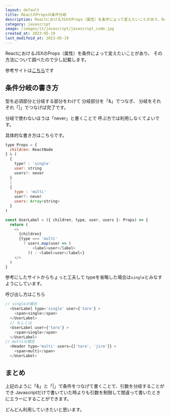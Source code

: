 ```yaml
---
layout: default
title: ReactのPropsの条件分岐
description: ReactにおけるJSXのProps（属性）を条件によって変えたいことがあり、Reactの型の条件分岐について記載します。
category: javascript
image: /images/it/javascript/javascript_code.jpg
created_at: 2023-05-19
last_modifeid_at: 2023-05-19
---
```


ReactにおけるJSXのProps（属性）を条件によって変えたいことがあり、
その方法について調べたので少し記載します。

参考サイトは[こちら](https://de-milestones.com/react-props-conditional-type/)です

## 条件分岐の書き方

型を必須部分と分岐する部分をわけて
分岐部分を「&」でつなぎ、
分岐をそれぞれ「|」でつなげば完了です。

分岐で使わないほうは「never」と書くことで
呼ぶ方では利用しなくてよいです。

具体的な書き方はこちらです。
```Javascript
type Props = {
  children: ReactNode
} & (
  {
    type? : 'single'
    user: string
    users?: never
  }
  |
  {
    type : 'multi'
    user?: never
    users: Array<string>
  }
)

const UserLabel = ({ children, type, user, users }: Props) => {
  return (
    <>
      {children}
      {type === 'multi'
        ? users.map(user => (
            <label>user</label>
          )) : <label>user</label>}
    </>
  )
}
```

参考にしたサイトからちょっと工夫して
typeを省略した場合は`single`とみなすようにしています。

呼び出し方はこちら
```Javascript
// singleの場合
  <UserLabel type='single' user={'taro'} >
    <span>single</span>
  </UserLabel>
  // もしくは
  <UserLabel user={'taro'} >
    <span>single</span>
  </UserLabel>
// multiの場合
  <Header type='multi' users={['taro', 'jiro']} >
    <span>multi</span>
  </UserLabel>
```

## まとめ

上記のように「&」と「|」で条件をつなげて書くことで、引数を分岐することができ
Javascriptだけで書いていた時よりも引数を制限して間違って書いたときにエラーにすることができます。

どんどん利用していきたいと思います。


